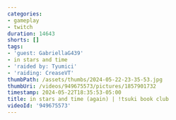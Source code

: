 ```yaml
---
categories:
- gameplay
- twitch
duration: 14643
shorts: []
tags:
- 'guest: GabriellaG439'
- in stars and time
- 'raided by: Tyumici'
- 'raiding: CreaseVT'
thumbPath: /assets/thumbs/2024-05-22-23-35-53.jpg
thumbUri: /videos/949675573/pictures/1857901732
timestamp: 2024-05-22T18:35:53-05:00
title: in stars and time (again) | !tsuki book club
videoId: '949675573'
---
```

